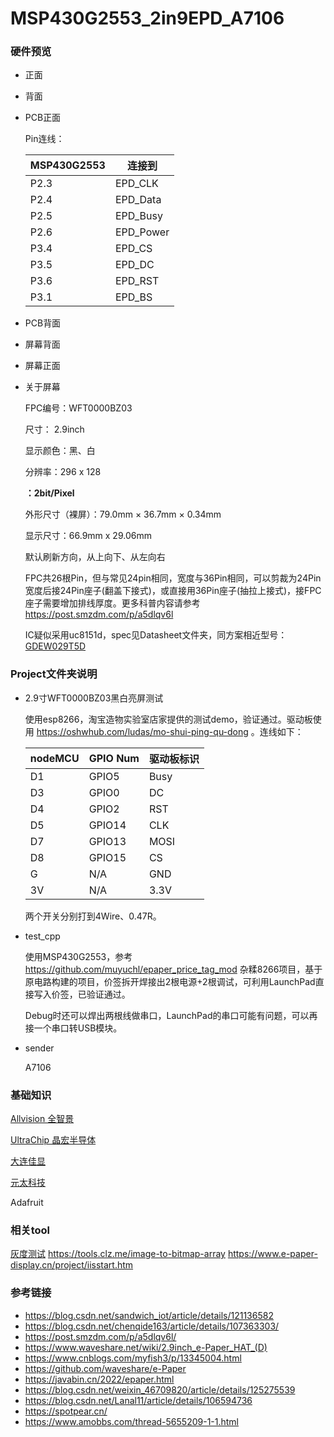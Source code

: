 
# MSP430G2553_2in9EPD_A7106

### 硬件预览
- 正面

- 背面

- PCB正面
    
    Pin连线：

    | MSP430G2553 |   连接到  |
    | ----------- | -------- |
    |    P2.3     | EPD_CLK  |
    |    P2.4     | EPD_Data |
    |    P2.5     | EPD_Busy |
    |    P2.6     | EPD_Power|
    |    P3.4     | EPD_CS   |
    |    P3.5     | EPD_DC   |
    |    P3.6     | EPD_RST  |
    |    P3.1     | EPD_BS   |


- PCB背面

- 屏幕背面

- 屏幕正面


- 关于屏幕

    FPC编号：WFT0000BZ03

    尺寸： 2.9inch

    显示颜色：黑、白

    分辨率：296 x 128

    **：2bit/Pixel**

    外形尺寸（裸屏）：79.0mm × 36.7mm × 0.34mm

    显示尺寸：66.9mm x 29.06mm

    默认刷新方向，从上向下、从左向右

    FPC共26根Pin，但与常见24pin相同，宽度与36Pin相同，可以剪裁为24Pin宽度后接24Pin座子(翻盖下接式)，或直接用36Pin座子(抽拉上接式)，接FPC座子需要增加排线厚度。更多科普内容请参考 https://post.smzdm.com/p/a5dlqv6l

    IC疑似采用uc8151d，spec见Datasheet文件夹，同方案相近型号：[GDEW029T5D](https://www.good-display.cn/product/210.html)



    



### Project文件夹说明

- 2.9寸WFT0000BZ03黑白亮屏测试

    使用esp8266，淘宝造物实验室店家提供的测试demo，验证通过。驱动板使用 https://oshwhub.com/ludas/mo-shui-ping-qu-dong 。连线如下：

    |  nodeMCU  | GPIO Num | 驱动板标识|
    | --------- | -------- | -------- |
    |     D1    |  GPIO5   |   Busy   |
    |     D3    |  GPIO0   |   DC     |
    |     D4    |  GPIO2   |   RST    |
    |     D5    |  GPIO14  |   CLK    |
    |     D7    |  GPIO13  |   MOSI   |
    |     D8    |  GPIO15  |   CS     |
    |     G     |    N/A   |   GND    |
    |     3V    |    N/A   |   3.3V   |

    两个开关分别打到4Wire、0.47R。

- test_cpp

    使用MSP430G2553，参考 https://github.com/muyuchl/epaper_price_tag_mod 杂糅8266项目，基于原电路构建的项目，价签拆开焊接出2根电源+2根调试，可利用LaunchPad直接写入价签，已验证通过。

    Debug时还可以焊出两根线做串口，LaunchPad的串口可能有问题，可以再接一个串口转USB模块。

- sender

    A7106



### 基础知识

[Allvision 全智景](http://www.jxwisevision.com)

[UltraChip 晶宏半导体](http://www.ultrachip.com/cn/home.php)

[大连佳显](https://www.good-display.cn/)

[元太科技](https://cn.eink.com/)

Adafruit


### 相关tool
[灰度测试](http://www.lagom.nl/lcd-test/zhs_gradient.php)
https://tools.clz.me/image-to-bitmap-array
https://www.e-paper-display.cn/project/iisstart.htm


### 参考链接
- https://blog.csdn.net/sandwich_iot/article/details/121136582
- https://blog.csdn.net/chenqide163/article/details/107363303/
- https://post.smzdm.com/p/a5dlqv6l/
- https://www.waveshare.net/wiki/2.9inch_e-Paper_HAT_(D)
- https://www.cnblogs.com/myfish3/p/13345004.html 
- https://github.com/waveshare/e-Paper
- https://javabin.cn/2022/epaper.html
- https://blog.csdn.net/weixin_46709820/article/details/125275539
- https://blog.csdn.net/Lanal11/article/details/106594736
- https://spotpear.cn/
- https://www.amobbs.com/thread-5655209-1-1.html